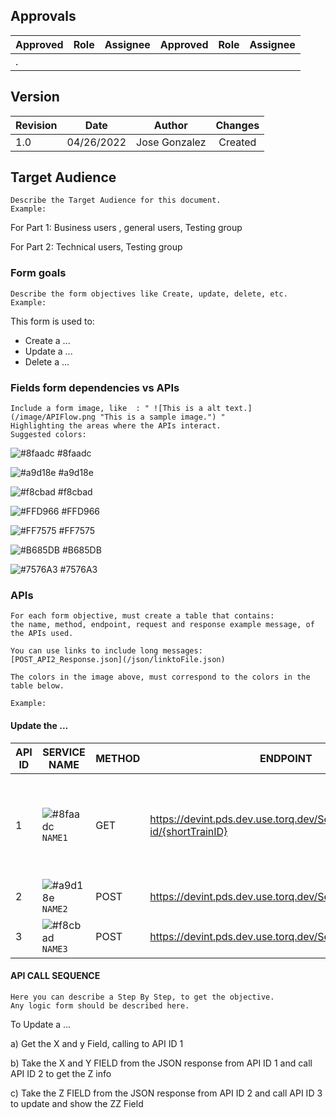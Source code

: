## Approvals
|Approved|Role|Assignee|Approved|Role|Assignee|
|--------|----|--------|--------|----|:------:|
|.       |    |        |        |    |        |


## Version
			

|Revision|Date      |Author             |Changes       |
|--------|----------|-------------------|:------------:|
|1.0     |04/26/2022|Jose Gonzalez      | Created      | 


## Target Audience

```
Describe the Target Audience for this document.
Example:
```

For Part 1:  Business users , general users, Testing group

For Part 2:  Technical users, Testing group


### Form goals
```
Describe the form objectives like Create, update, delete, etc.
Example:
```

This form is used to:

* Create a ...
* Update a ...
* Delete a ...




### Fields form dependencies vs APIs
```
Include a form image, like  : " ![This is a alt text.](/image/APIFlow.png "This is a sample image.") "
Highlighting the areas where the APIs interact.
Suggested colors:
```
![#8faadc](https://via.placeholder.com/15/8faadc/000000?text=+) #8faadc

![#a9d18e](https://via.placeholder.com/15/a9d18e/000000?text=+) #a9d18e

![#f8cbad](https://via.placeholder.com/15/f8cbad/000000?text=+) #f8cbad

![#FFD966](https://via.placeholder.com/15/FFD966/000000?text=+) #FFD966

![#FF7575](https://via.placeholder.com/15/FF7575/000000?text=+) #FF7575

![#B685DB](https://via.placeholder.com/15/B685DB/000000?text=+) #B685DB

![#7576A3](https://via.placeholder.com/15/7576A3/000000?text=+) #7576A3


### APIs
```
For each form objective, must create a table that contains: 
the name, method, endpoint, request and response example message, of the APIs used.

You can use links to include long messages:
[POST_API2_Response.json](/json/linktoFile.json) 

The colors in the image above, must correspond to the colors in the table below.

Example: 
```
#### Update the ...
 

|API ID|SERVICE NAME|METHOD|ENDPOINT|SPECIFIC GOAL|REQUEST|RESPONSE|
|------|------------|------|------|------|------|:------------|
|1|![#8faadc](https://via.placeholder.com/15/8faadc/000000?text=+) `NAME1`|GET|https://devint.pds.dev.use.torq.dev/ServiceName1/short-id/{shortTrainID}|Get the field x and y|https://devint.pds.dev.use.torq.dev/ServiceName1/short-id/A98765%12|```json[	{		"trainId": 3485,		"shortTrainId": "A9876512",		"customerTrainKey": {			"scac": "CN",			"section": "5",			"trainSymbol": "A9876",			"originDate": "2022-04-12"		}	}] ``` |
|2|![#a9d18e](https://via.placeholder.com/15/a9d18e/000000?text=+) `NAME2`|POST|https://devint.pds.dev.use.torq.dev/ServiceName2|Update field z|https://devint.pds.dev.use.torq.dev/ServiceName2|[POST_API2_Response.json](/json/linktoFile.json) |
|3|![#f8cbad](https://via.placeholder.com/15/f8cbad/000000?text=+) `NAME3`|POST|https://devint.pds.dev.use.torq.dev/ServiceName2|Update and show ZZ|https://devint.pds.dev.use.torq.dev/ServiceName3| ```HTTP CODE 201```   | 

#### API CALL SEQUENCE
```
Here you can describe a Step By Step, to get the objective.
Any logic form should be described here.
```
To Update a ...

a) Get the X and y Field, calling to API ID 1



b) Take the X and Y  FIELD from the JSON response from API ID 1 and call API ID 2 to get the Z info



c) Take the Z FIELD from the JSON response from API ID 2 and call API ID 3 to update and show the ZZ Field


 
 
